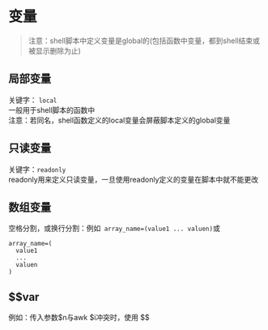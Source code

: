 # 变量

> 注意：shell脚本中定义变量是global的(包括函数中变量，都到shell结束或被显示删除为止)

局部变量
------
关键字： `local`<br>
一般用于shell脚本的函数中<br>
注意：若同名，shell函数定义的local变量会屏蔽脚本定义的global变量

只读变量
-----
关键字：`readonly`<br>
readonly用来定义只读变量，一旦使用readonly定义的变量在脚本中就不能更改

数组变量
-------
空格分割，或换行分割：例如` array_name=(value1 ... valuen)`或
```
array_name=(
  value1
  ...
  valuen
)
```

$$var
--------
例如：传入参数$n与awk $i冲突时，使用 $$
